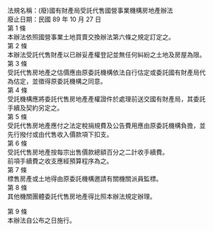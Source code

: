 法規名稱：(廢)國有財產局受託代售國營事業機構房地產辦法  
廢止日期：民國 89 年 10 月 27 日  
第 1 條  
本辦法依照國營事業土地買賣交換辦法第六條之規定訂定之。  
第 2 條  
本辦法受託代售財產以已辦妥產權登記並無任何糾紛之土地及房屋為限。  
第 3 條  
受託代售房地產之估價應由原委託機構依法自行估定或委託國有財產局代  
為估定，並徵得原委託機構之同意。  
第 4 條  
受託機構應將委託代售房地產產權證件於處理前送交國有財產局，其委託  
手續及契約另定之。  
第 5 條  
受託代售房地產應付之法定稅捐規費及公告費用應由原委託機構負擔，並  
先行撥付或由代售收入價款項下扣支。  
第 6 條  
受託代售房地產按每宗出售價款總額百分之二計收手續費。  
前項手續費之收支應經預算程序為之。  
第 7 條  
標售房產或土地得由原委託機構邀請有關機關派員監標。  
第 8 條  
其他機關團體委託代售房地產得比照本辦法規定辦理。  


第 9 條  
本辦法自公布之日施行。  


